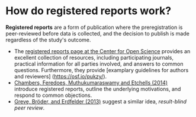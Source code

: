 # How do registered reports work?

**Registered reports** are a form of publication where the preregistration is peer-reviewed before data is collected, and the decision to publish is made regardless of the study's outcome.

* The [registered reports page at the Center for Open Science](https://cos.io/rr/) provides an excellent collection of resources, including participating journals, practical information for all parties involved, and answers to common questions. Furthermore, they provide [examplary guidelines for authors and reviewers] (https://osf.io/pukzy/).
* [Chambers, Feredoes, Muthukumaraswamy and Etchells \(2014\)](https://doi.org/10.3934/Neuroscience.2014.1.4) introduce registered reports, outline the underlying motivations, and respond to common objections.
* [Greve, Bröder, and Erdfelder \(2013\)](https://dx.doi.org/10.1027/1016-9040/a000144) suggest a similar idea, _result-blind peer review_.
